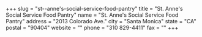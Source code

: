 +++
slug = "st--anne's-social-service-food-pantry"
title = "St. Anne's Social Service Food Pantry"
name = "St. Anne's Social Service Food Pantry"
address = "2013 Colorado Ave."
city = "Santa Monica"
state = "CA"
postal = "90404"
website = ""
phone = "310 829-4411"
fax = ""
+++
